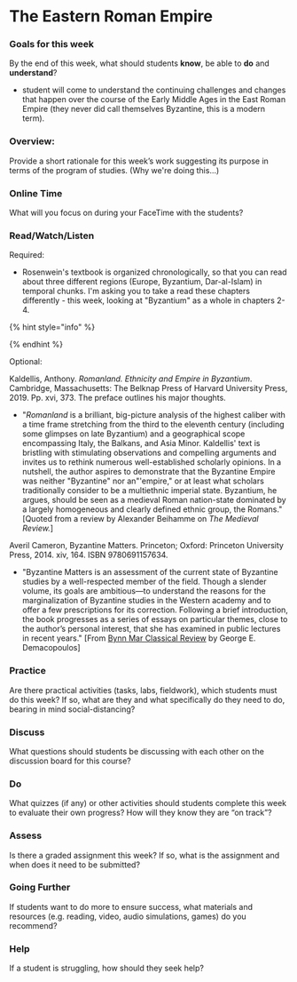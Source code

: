 # The Eastern Roman Empire

### Goals for this week

By the end of this week, what should students **know**, be able to **do** and **understand**?

* student will come to understand the continuing challenges and changes that happen over the course of the Early Middle Ages in the East Roman Empire \(they never did call themselves Byzantine, this is a modern term\). 

### Overview:

Provide a short rationale for this week’s work suggesting its purpose in terms of the program of studies. \(Why we're doing this...\)

### **Online Time**

What will you focus on during your FaceTime with the students?

### Read/Watch/Listen

Required:

* Rosenwein's textbook is organized chronologically, so that you can read about three different regions \(Europe, Byzantium, Dar-al-Islam\) in temporal chunks. I'm asking you to take a read these chapters differently - this week, looking at "Byzantium" as a whole in chapters 2-4. 

{% hint style="info" %}

{% endhint %}

Optional:

Kaldellis, Anthony. _Romanland. Ethnicity and Empire in Byzantium_. Cambridge, Massachusetts: The Belknap Press of Harvard University Press, 2019. Pp. xvi, 373. The preface outlines his major thoughts. 

* "_Romanland_ is a brilliant, big-picture analysis of the highest caliber with a time frame stretching from the third to the eleventh century \(including some glimpses on late Byzantium\) and a geographical scope encompassing Italy, the Balkans, and Asia Minor. Kaldellis' text is bristling with stimulating observations and compelling arguments and invites us to rethink numerous well-established scholarly opinions. In a nutshell, the author aspires to demonstrate that the Byzantine Empire was neither "Byzantine" nor an"'empire," or at least what scholars traditionally consider to be a multiethnic imperial state. Byzantium, he argues, should be seen as a medieval Roman nation-state dominated by a largely homogeneous and clearly defined ethnic group, the Romans." \[Quoted from a review by Alexander Beihamme on _The Medieval Review._\]

Averil Cameron, Byzantine Matters. Princeton; Oxford: Princeton University Press, 2014. xiv, 164. ISBN 9780691157634.

* "Byzantine Matters is an assessment of the current state of Byzantine studies by a well-respected member of the field. Though a slender volume, its goals are ambitious—to understand the reasons for the marginalization of Byzantine studies in the Western academy and to offer a few prescriptions for its correction. Following a brief introduction, the book progresses as a series of essays on particular themes, close to the author’s personal interest, that she has examined in public lectures in recent years." \[From [Bynn Mar Classical Review](https://bmcr.brynmawr.edu/2014/2014.08.60/) by George E. Demacopoulos\]



### Practice

Are there practical activities \(tasks, labs, fieldwork\), which students must do this week? If so, what are they and what specifically do they need to do, bearing in mind social-distancing?

### **Discuss**

What questions should students be discussing with each other on the discussion board for this course?

### **Do**

What quizzes \(if any\) or other activities should students complete this week to evaluate their own progress? How will they know they are “on track”?

### **Assess** 

Is there a graded assignment this week? If so, what is the assignment and when does it need to be submitted?

### Going Further

If students want to do more to ensure success, what materials and resources \(e.g. reading, video, audio simulations, games\) do you recommend?

### **Help**

 If a student is struggling, how should they seek help?

